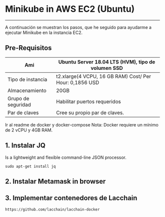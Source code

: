 # Minikube in AWS EC2 (Ubuntu)
------------
A continuación se muestran los pasos, que he seguido para ayudarme a ejecutar Minikube en la instancia EC2.

## Pre-Requisitos

| Ami  |  Ubuntu Server 18.04 LTS (HVM), tipo de volumen SSD |
| ------------ | ------------ |
|  Tipo de instancia | t2.xlarge(4 VCPU, 16 GB RAM) Cost/ Per Hour: 0,1856 USD   |
|  Almacenamiento | 20GB  |
|Grupo de seguridad | Habilitar puertos requeridos |
| Par de claves | Cree su propio par de claves. |

Ir al readme de docker y docker-compose
Nota: Docker requiere un mínimo de 2 vCPU y 4GB RAM. 


## 1. Instalar JQ
Is a lightweight and flexible command-line JSON processor.
```
sudo apt-get install jq
```
## 2. Instalar Metamask in browser
## 3. Implementar contenedores de Lacchain
```
https://github.com/lacchain/lacchain-docker
```
